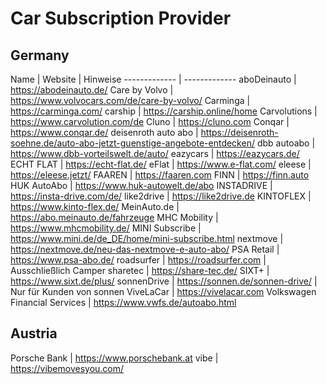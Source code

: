 # Car Subscription Provider

## Germany

Name  | Website | Hinweise
------------- | -------------
aboDeinauto | https://abodeinauto.de/
Care by Volvo | https://www.volvocars.com/de/care-by-volvo/
Carminga | https://carminga.com/
carship | https://carship.online/home
Carvolutions | https://www.carvolution.com/de
Cluno | https://cluno.com
Conqar | https://www.conqar.de/
deisenroth auto abo | https://deisenroth-soehne.de/auto-abo-jetzt-guenstige-angebote-entdecken/
dbb autoabo | https://www.dbb-vorteilswelt.de/auto/
eazycars | https://eazycars.de/
ECHT FLAT | https://echt-flat.de/
eFlat | https://www.e-flat.com/
eleese | https://eleese.jetzt/
FAAREN  | https://faaren.com
FINN  | https://finn.auto
HUK AutoAbo | https://www.huk-autowelt.de/abo
INSTADRIVE | https://insta-drive.com/de/
like2drive | https://like2drive.de
KINTOFLEX | https://www.kinto-flex.de/
MeinAuto.de | https://abo.meinauto.de/fahrzeuge
MHC Mobility | https://www.mhcmobility.de/
MINI Subscribe | https://www.mini.de/de_DE/home/mini-subscribe.html
nextmove | https://nextmove.de/neu-das-nextmove-e-auto-abo/
PSA Retail | https://www.psa-abo.de/
roadsurfer | https://roadsurfer.com | Ausschließlich Camper
sharetec | https://share-tec.de/
SIXT+ | https://www.sixt.de/plus/
sonnenDrive | https://sonnen.de/sonnen-drive/ | Nur für Kunden von sonnen
ViveLaCar | https://vivelacar.com
Volkswagen Financial Services | https://www.vwfs.de/autoabo.html

## Austria

Porsche Bank | https://www.porschebank.at
vibe | https://vibemovesyou.com/
